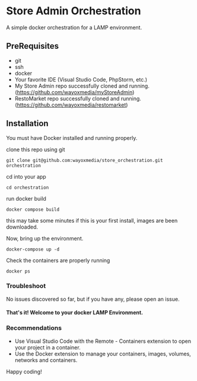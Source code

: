 # Store Admin Orchestration
A simple docker orchestration for a LAMP environment.

## PreRequisites

* git
* ssh
* docker
* Your favorite IDE (Visual Studio Code, PhpStorm, etc.)
* My Store Admin repo successfully cloned and running. (https://github.com/wayoxmedia/myStoreAdmin)
* RestoMarket repo successfully cloned and running. (https://github.com/wayoxmedia/restomarket)

## Installation

You must have Docker installed and running properly.

clone this repo using git

`git clone git@github.com:wayoxmedia/store_orchestration.git orchestration`

cd into your app

`cd orchestration`

run docker build

`docker compose build`

this may take some minutes if this is your first install, images are been downloaded.

Now, bring up the environment.

`docker-compose up -d`

Check the containers are properly running

`docker ps`

### Troubleshoot

No issues discovered so far, but if you have any, please open an issue.

#### That's it! Welcome to your docker LAMP Environment.

### Recommendations

* Use Visual Studio Code with the Remote - Containers extension to open your project in a container.
* Use the Docker extension to manage your containers, images, volumes, networks and containers.


Happy coding!

